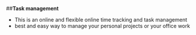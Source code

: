 ##**Task management**
* This is an online and flexible online time tracking and task management 
* best and easy way to manage your personal projects or your office work
